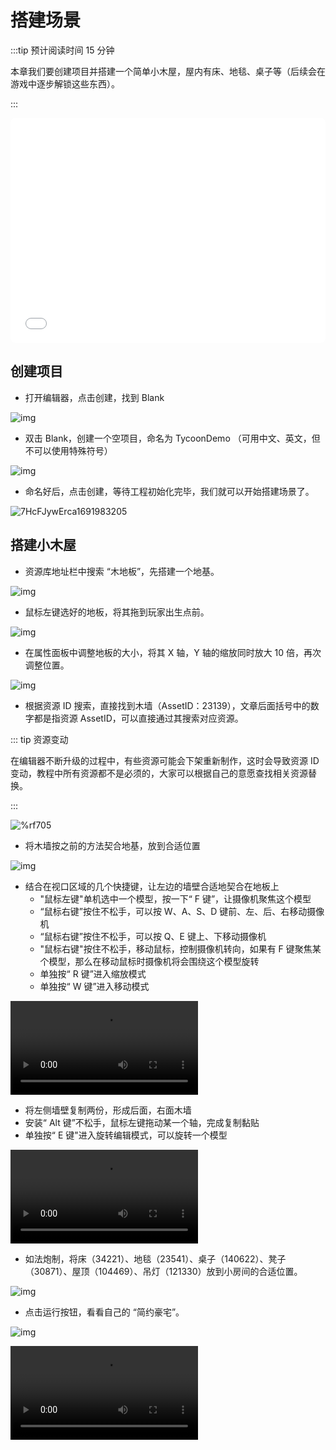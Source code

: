 # 搭建场景

:::tip 预计阅读时间 15 分钟

本章我们要创建项目并搭建一个简单小木屋，屋内有床、地毯、桌子等（后续会在游戏中逐步解锁这些东西）。

:::

<iframe sandbox="allow-scripts allow-downloads allow-same-origin allow-popups allow-presentation allow-forms" frameborder="0" draggable="false" allowfullscreen="" allow="encrypted-media;" referrerpolicy="" aha-samesite="" class="iframe-loaded" src="//player.bilibili.com/player.html?aid=832841467&bvid=BV1fg4y197hS&cid=1316726884&p=2&autoplay=0" style="border-radius: 7px; width: 100%; height: 360px;"></iframe>

## 创建项目

- 打开编辑器，点击创建，找到 Blank

![img](https://arkimg.ark.online/1685326155763-7.webp)

- 双击 Blank，创建一个空项目，命名为 TycoonDemo （可用中文、英文，但不可以使用特殊符号）

![img](https://arkimg.ark.online/1685326162511-10.webp)

- 命名好后，点击创建，等待工程初始化完毕，我们就可以开始搭建场景了。

![7HcFJywErca1691983205](https://arkimg.ark.online/7HcFJywErca1691983205.webp)

## 搭建小木屋

- 资源库地址栏中搜索 “木地板”，先搭建一个地基。

![img](https://arkimg.ark.online/1685338968453-16.webp)

- 鼠标左键选好的地板，将其拖到玩家出生点前。

![img](https://arkimg.ark.online/1685339010522-19.gif)

- 在属性面板中调整地板的大小，将其 X 轴，Y 轴的缩放同时放大 10 倍，再次调整位置。

![img](https://arkimg.ark.online/1685339023598-22.gif)

- 根据资源 ID 搜索，直接找到木墙（AssetID：23139），文章后面括号中的数字都是指资源 AssetID，可以直接通过其搜索对应资源。

::: tip 资源变动

在编辑器不断升级的过程中，有些资源可能会下架重新制作，这时会导致资源 ID 变动，教程中所有资源都不是必须的，大家可以根据自己的意愿查找相关资源替换。

:::

![%rf705](https://arkimg.ark.online/%rf705.webp)

- 将木墙按之前的方法契合地基，放到合适位置

![img](https://arkimg.ark.online/1685339060277-28.webp)

- 结合在视口区域的几个快捷键，让左边的墙壁合适地契合在地板上
  - "鼠标左键"单机选中一个模型，按一下“ F 键”，让摄像机聚焦这个模型
  - “鼠标右键”按住不松手，可以按 W、A、S、D 键前、左、后、右移动摄像机
  - “鼠标右键”按住不松手，可以按 Q、E 键上、下移动摄像机
  - "鼠标右键"按住不松手，移动鼠标，控制摄像机转向，如果有 F 键聚焦某个模型，那么在移动鼠标时摄像机将会围绕这个模型旋转
  - 单独按“ R 键”进入缩放模式
  - 单独按“ W 键”进入移动模式

<video controls  src = "https://arkimg.ark.online/1-1685339828.mp4"></video>

- 将左侧墙壁复制两份，形成后面，右面木墙
- 安装“ Alt 键”不松手，鼠标左键拖动某一个轴，完成复制黏贴
- 单独按“ E 键"进入旋转编辑模式，可以旋转一个模型

<video controls  src = "https://arkimg.ark.online/2-2688559.mp4"></video>

- 如法炮制，将床（34221）、地毯（23541）、桌子（140622）、凳子（30871）、屋顶（104469）、吊灯（121330）放到小房间的合适位置。

![img](https://arkimg.ark.online/1685342089405-31.webp)


- 点击运行按钮，看看自己的 “简约豪宅”。

![img](https://arkimg.ark.online/1685342098174-34.webp)

<video controls  src = "https://arkimg.ark.online/1685342103355-37.mp4"></video>
